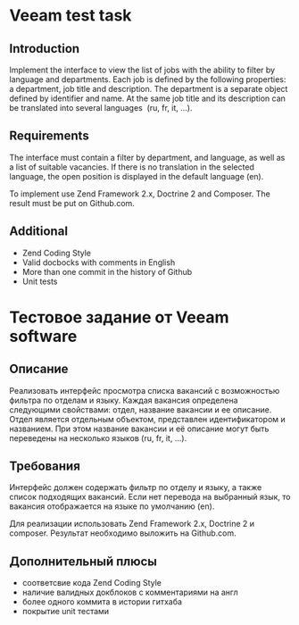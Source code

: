Veeam test task
=======================

Introduction
------------
Implement the interface to view the list of jobs with the ability to filter by language and departments. Each job is
defined by the following properties: a department, job title and description. The department is a separate object
defined by identifier and name. At the same job title and its description can be translated into several languages ​
​(ru, fr, it, ...).


Requirements
------------

The interface must contain a filter by department, and language, as well as a list of suitable vacancies. If there is
no translation in the selected language, the open position is displayed in the default language (en).

To implement use Zend Framework 2.x, Doctrine 2 and Composer. The result must be put on Github.com.

Additional
----------

 - Zend Coding Style
 - Valid docbocks with comments in English
 - More than one commit in the history of Github
 - Unit tests


Тестовое задание от Veeam software
==================================

Описание
--------

Реализовать интерфейс просмотра списка вакансий с возможностью фильтра по отделам и языку. Каждая вакансия определена
следующими свойствами: отдел, название вакансии и ее описание. Отдел является отдельным объектом, представлен
идентификатором и названием. При этом название вакансии и её описание могут быть переведены на несколько языков
(ru, fr, it, ...).

Требования
----------

Интерфейс должен содержать фильтр по отделу и языку, а также список подходящих вакансий. Если нет перевода на выбранный
язык, то вакансия отображается на языке по умолчанию (en).

Для реализации использовать Zend Framework 2.x, Doctrine 2 и composer. Результат необходимо выложить на Github.com.

Дополнительный плюсы
--------------------

 - соответсвие кода Zend Coding Style
 - наличие валидных докблоков с комментариями на англ
 - более одного коммита в истории гитхаба
 - покрытие unit тестами